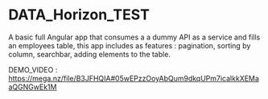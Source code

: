 # DATA_Horizon_TEST
A basic full Angular app that consumes a a dummy API as a service and fills an employees table, this app includes as features : pagination, sorting by column, searchbar, adding elements to the table.   

DEMO_VIDEO : https://mega.nz/file/B3JFHQIA#05wEPzzOoyAbQum9dkqUPm7icalkkXEMaaQGNGwEk1M
